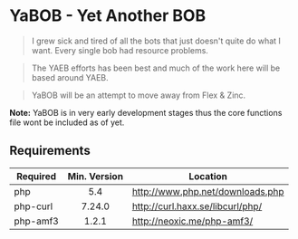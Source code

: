 # YaBOB - Yet Another BOB

> I grew sick and tired of all the bots that just doesn't quite do what I want. Every single bob had resource problems. 

> The YAEB efforts has been best and much of the work here will be based around YAEB.

> YaBOB will be an attempt to move away from Flex & Zinc.

**Note:** YaBOB is in very early development stages thus the core functions file wont be included as of yet.

## Requirements

| Required      | Min. Version | Location                         |
|---------------|:------------:|----------------------------------|
| php           | 5.4          | http://www.php.net/downloads.php |
| php-curl      | 7.24.0       | http://curl.haxx.se/libcurl/php/ |
| php-amf3      | 1.2.1        | http://neoxic.me/php-amf3/       |

